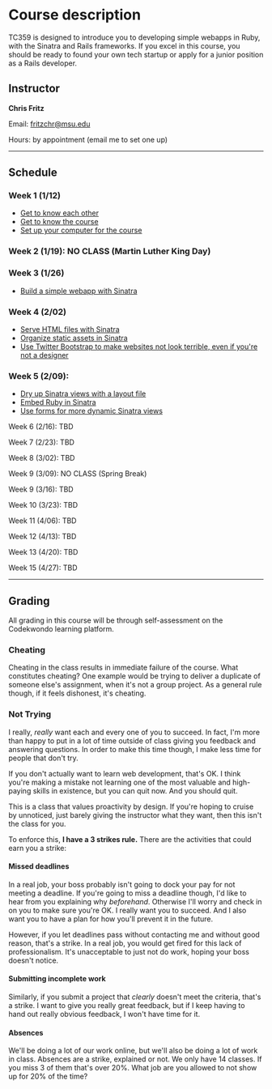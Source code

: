 # Course description

TC359 is designed to introduce you to developing simple webapps in Ruby, with the Sinatra and Rails frameworks. If you excel in this course, you should be ready to found your own tech startup or apply for a junior position as a Rails developer.

## Instructor

**Chris Fritz**

Email: fritzchr@msu.edu

Hours: by appointment (email me to set one up)

- - -

## Schedule

### Week 1 (1/12)

- [Get to know each other](http://codekwondo.herokuapp.com/skills/9)
- [Get to know the course](http://codekwondo.herokuapp.com/skills/10)
- [Set up your computer for the course](http://codekwondo.herokuapp.com/skills/15)

### Week 2 (1/19): NO CLASS (Martin Luther King Day)

### Week 3 (1/26)

- [Build a simple webapp with Sinatra](http://codekwondo.herokuapp.com/skills/19)

### Week 4 (2/02)

- [Serve HTML files with Sinatra](http://codekwondo.herokuapp.com/skills/32)
- [Organize static assets in Sinatra](http://codekwondo.herokuapp.com/skills/26)
- [Use Twitter Bootstrap to make websites not look terrible, even if you're not a designer](http://codekwondo.herokuapp.com/skills/27)

### Week 5 (2/09):

- [Dry up Sinatra views with a layout file](http://codekwondo.herokuapp.com/skills/29)
- [Embed Ruby in Sinatra](http://codekwondo.herokuapp.com/skills/20)
- [Use forms for more dynamic Sinatra views](http://codekwondo.herokuapp.com/skills/33)

Week 6 (2/16): TBD

Week 7 (2/23): TBD

Week 8 (3/02): TBD

Week 9 (3/09): NO CLASS (Spring Break)

Week 9 (3/16): TBD

Week 10 (3/23): TBD

Week 11 (4/06): TBD

Week 12 (4/13): TBD

Week 13 (4/20): TBD

Week 15 (4/27): TBD

- - -

## Grading

All grading in this course will be through self-assessment on the Codekwondo learning platform.

### Cheating

Cheating in the class results in immediate failure of the course. What constitutes cheating? One example would be trying to deliver a duplicate of someone else's assignment, when it's not a group project. As a general rule though, if it feels dishonest, it's cheating.

### Not Trying

I really, *really* want each and every one of you to succeed. In fact, I'm more than happy to put in a lot of time outside of class giving you feedback and answering questions. In order to make this time though, I make less time for people that don't try.

If you don't actually want to learn web development, that's OK. I think you're making a mistake not learning one of the most valuable and high-paying skills in existence, but you can quit now. And you should quit.

This is a class that values proactivity by design. If you're hoping to cruise by unnoticed, just barely giving the instructor what they want, then this isn't the class for you.

To enforce this, **I have a 3 strikes rule.** There are the activities that could earn you a strike:

#### Missed deadlines

In a real job, your boss probably isn't going to dock your pay for not meeting a deadline. If you're going to miss a deadline though, I'd like to hear from you explaining why *beforehand*. Otherwise I'll worry and check in on you to make sure you're OK. I really want you to succeed. And I also want you to have a plan for how you'll prevent it in the future.

However, if you let deadlines pass without contacting me and without good reason, that's a strike. In a real job, you would get fired for this lack of professionalism. It's unacceptable to just not do work, hoping your boss doesn't notice.

#### Submitting incomplete work

Similarly, if you submit a project that *clearly* doesn't meet the criteria, that's a strike. I want to give you really great feedback, but if I keep having to hand out really obvious feedback, I won't have time for it.

#### Absences

We'll be doing a lot of our work online, but we'll also be doing a lot of work in class. Absences are a strike, explained or not. We only have 14 classes. If you miss 3 of them that's over 20%. What job are you allowed to not show up for 20% of the time?
